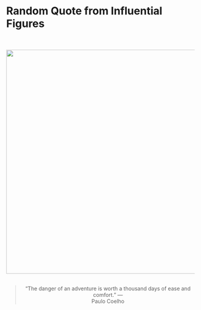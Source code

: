 # Random Quote from Influential Figures

<div align="center">
  <br>
  <br>
  <a href="https://simple.wikipedia.org/wiki/Paulo_Coelho" title="Paulo Coelho - Simple English Wikipedia ..."><img src="https://upload.wikimedia.org/wikipedia/commons/0/0b/Paulo_Coelho_nrkbeta.jpg" width="600px"></a>
  <br>
  <br>
  <blockquote>&ldquo;The danger of an adventure is worth a thousand days of ease and comfort.&rdquo; &mdash; <footer>Paulo Coelho</footer></blockquote>
</div>
  